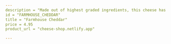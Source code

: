 ```yaml
---
description = "Made out of highest graded ingredients, this cheese has been aged for three months and is sure you leave you with a sharp-tasting, natural taste."
id = "FARMHOUSE_CHEDDAR"
title = "Farmhouse Cheddar"
price = 4.95
product_url = "cheese-shop.netlify.app"

---
```

